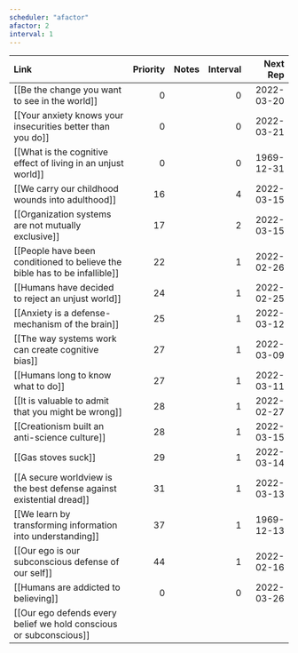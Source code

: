 ```yaml
---
scheduler: "afactor"
afactor: 2
interval: 1
---
```

| Link                                                                       | Priority | Notes | Interval |   Next Rep |
| :------------------------------------------------------------------------- | -------: | :---- | -------: | ---------: |
| [[Be the change you want to see in the world]]                             |        0 |       |        0 | 2022-03-20 |
| [[Your anxiety knows your insecurities better than you do]]                |        0 |       |        0 | 2022-03-21 |
| [[What is the cognitive effect of living in an unjust world]]              |        0 |       |        0 | 1969-12-31 |
| [[We carry our childhood wounds into adulthood]]                           |       16 |       |        4 | 2022-03-15 |
| [[Organization systems are not mutually exclusive]]                        |       17 |       |        2 | 2022-03-15 |
| [[People have been conditioned to believe the bible has to be infallible]] |       22 |       |        1 | 2022-02-26 |
| [[Humans have decided to reject an unjust world]]                          |       24 |       |        1 | 2022-02-25 |
| [[Anxiety is a defense-mechanism of the brain]]                            |       25 |       |        1 | 2022-03-12 |
| [[The way systems work can create cognitive bias]]                         |       27 |       |        1 | 2022-03-09 |
| [[Humans long to know what to do]]                                         |       27 |       |        1 | 2022-03-11 |
| [[It is valuable to admit that you might be wrong]]                        |       28 |       |        1 | 2022-02-27 |
| [[Creationism built an anti-science culture]]                              |       28 |       |        1 | 2022-03-15 |
| [[Gas stoves suck]]                                                        |       29 |       |        1 | 2022-03-14 |
| [[A secure worldview is the best defense against existential dread]]       |       31 |       |        1 | 2022-03-13 |
| [[We learn by transforming information into understanding]]                |       37 |       |        1 | 1969-12-13 |
| [[Our ego is our subconscious defense of our self]]                        |       44 |       |        1 | 2022-02-16 |
| [[Humans are addicted to believing]]                                       |        0 |       |        0 | 2022-03-26 |
| [[Our ego defends every belief we hold conscious or subconscious]] | | | | |